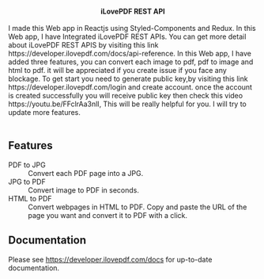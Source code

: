 <br />

<div align="center"><strong>iLovePDF REST API</strong></div>
<br />
<div align="">I made this Web app in Reactjs using Styled-Components and Redux. In this Web app, I have Integrated iLovePDF REST APIs. You can get more detail about iLovePDF REST APIS by visiting this link https://developer.ilovepdf.com/docs/api-reference. In this Web app, I have added three features, you  can convert each image to pdf, pdf to image and html to pdf.
it will be appreciated if you create issue if you face any blockage. 
To get start you need to generate public key,by visiting this link https://developer.ilovepdf.com/login and create account. once the account is created successfully you will receive public key then check this video https://youtu.be/FFclrAa3nlI, This will be really helpful for you.
I will try to update more features.</div>

<br />

## Features

<dl>
  <dt>PDF to JPG</dt>
  <dd>Convert each PDF page into a JPG.</dd>
  <dt>JPG to PDF</dt>
  <dd>Convert image to PDF in seconds.</dd>
  <dt>HTML to PDF</dt>
  <dd>Convert webpages in HTML to PDF. Copy and paste the URL of the page you want and convert it to PDF with a click.</dd>
</dl>

## Documentation
Please see https://developer.ilovepdf.com/docs for up-to-date documentation.
